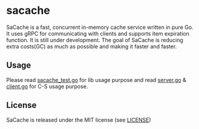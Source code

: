 # sacache

SaCache is a fast, concurrent in-memory cache service written in pure Go. It uses gRPC for communicating with clients and supports item expiration function. It is still under development. The goal of SaCache is reducing extra costs(GC) as much as possible and making it faster and faster.

## Usage

Please read [sacache_test.go](sacache_test.go) for lib usage purpose and read [server.go](server/server.go) & [client.go](client/client.go) for C-S usage purpose.

## License

SaCache is released under the MIT license (see [LICENSE](LICENSE))
